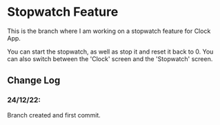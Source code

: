 # Stopwatch Feature
This is the branch where I am working on a stopwatch feature for Clock App.

You can start the stopwatch, as well as stop it and reset it back to 0. You can also switch between the 'Clock' screen and the 'Stopwatch' screen.


## Change Log

### 24/12/22:

Branch created and first commit.
